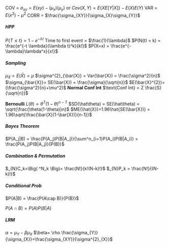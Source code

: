 COV = $\sigma_{xy} = E(xy)- (\mu_x)(\mu_y)$ 
or
$Cov(X,Y) = E\{XE[Y|X]\} - E(X)E(Y)$
VAR = $E(x^{2})-\mu^{2}$
CORR = $\frac{\sigma_{XY}}{\sigma_{X}\sigma_{Y}}$

##### HPP
$P\{T\le t\} = 1-e^{-\lambda t}$
Time to first event = $\frac{1}{\lambda}$
$P(N(t) = k) = \frac{e^{-t \lambda}(\lambda t)^k}{k!}$
$P(X=x) = \frac{e^{-\lambda}\lambda^x}{x!}$

##### Sampling
$\mu_{\bar{X}} = E(\bar{X})= \mu$ 
$\sigma^{2}_{\bar{X}} = Var(\bar{X}) = \frac{\sigma^2}{n}$
$\sigma_{\bar{X}}= SE(\bar{X}) = \frac{\sigma}{\sqrt{n}}$ 
$E(\bar{X}^{2})= (\frac{\sigma^2}{n}+\mu^2)$
**Normal Conf Int**
$\text{Conf Int} = Z \frac{S}{\sqrt{n}}$

**Bernoulli**
$L(\theta)=\theta^{T}(1-\theta)^{n-T}$
$SD(\hat\theta) = SE(\hat\theta) = \sqrt{\frac{\theta(1-\theta)}n}$
$ME(\hat{X})=1.96\hat{SE(\bar{X})} = 1.96\sqrt{\frac{\bar{X}(1-\bar{X})}{n-1}}$

##### Bayes Theorem
$P(A_j|B) = \frac{P(A_j)P(B|A_j)}{\sum^n_{i=1}P(A_i)P(B|A_i)} = \frac{P(A_j)P(B|A_j)}{P(B)}$

##### Combination & Permutation
$_{N}C_k=\Big( ^N_k \Big)= \frac{N!}{k!(N-k)!}$
$_{N}P_k = \frac{N!}{(N-k)!}$

##### Conditional Prob
$P(A|B) = \frac{P(A\cap B)}{P(B)}$

$P(A\cap B) = P(A)P(B|A)$

##### LRM
$\alpha = \mu_{Y}-\beta \mu_{X}$
$\beta= \rho \frac{\sigma_{Y}}{\sigma_{X}}=\frac{\sigma_{XY}}{\sigma^{2}_{X}}$

